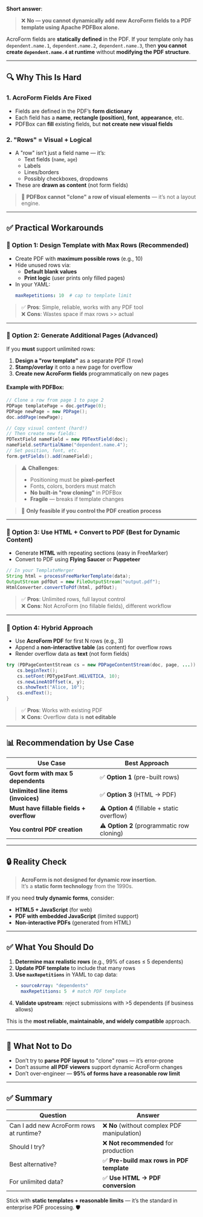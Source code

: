 **Short answer**:  
> ❌ **No — you cannot dynamically add new AcroForm fields to a PDF template using Apache PDFBox alone.**

AcroForm fields are **statically defined** in the PDF. If your template only has `dependent.name.1`, `dependent.name.2`, `dependent.name.3`, then **you cannot create `dependent.name.4` at runtime** without **modifying the PDF structure**.

---

## 🔍 Why This Is Hard

### 1. **AcroForm Fields Are Fixed**
- Fields are defined in the PDF’s **form dictionary**
- Each field has a **name**, **rectangle (position)**, **font**, **appearance**, etc.
- PDFBox can **fill** existing fields, but **not create new visual fields**

### 2. **"Rows" = Visual + Logical**
- A "row" isn’t just a field name — it’s:
  - Text fields (`name`, `age`)
  - Labels
  - Lines/borders
  - Possibly checkboxes, dropdowns
- These are **drawn as content** (not form fields)

> 🚫 **PDFBox cannot "clone" a row of visual elements** — it’s not a layout engine.

---

## ✅ Practical Workarounds

### 🔹 Option 1: **Design Template with Max Rows** (Recommended)
- Create PDF with **maximum possible rows** (e.g., 10)
- Hide unused rows via:
  - **Default blank values**
  - **Print logic** (user prints only filled pages)
- In your YAML:
  ```yaml
  maxRepetitions: 10  # cap to template limit
  ```

> ✅ **Pros**: Simple, reliable, works with any PDF tool  
> ❌ **Cons**: Wastes space if max rows >> actual

---

### 🔹 Option 2: **Generate Additional Pages** (Advanced)
If you **must** support unlimited rows:

1. **Design a "row template"** as a separate PDF (1 row)
2. **Stamp/overlay** it onto a new page for overflow
3. **Create new AcroForm fields** programmatically on new pages

#### Example with PDFBox:
```java
// Clone a row from page 1 to page 2
PDPage templatePage = doc.getPage(0);
PDPage newPage = new PDPage();
doc.addPage(newPage);

// Copy visual content (hard!)
// Then create new fields:
PDTextField nameField = new PDTextField(doc);
nameField.setPartialName("dependent.name.4");
// Set position, font, etc.
form.getFields().add(nameField);
```

> ⚠️ **Challenges**:
> - Positioning must be **pixel-perfect**
> - Fonts, colors, borders must match
> - **No built-in "row cloning"** in PDFBox
> - **Fragile** — breaks if template changes

> 📌 **Only feasible if you control the PDF creation process**

---

### 🔹 Option 3: **Use HTML + Convert to PDF** (Best for Dynamic Content)
- Generate **HTML** with repeating sections (easy in FreeMarker)
- Convert to PDF using **Flying Saucer** or **Puppeteer**

```java
// In your TemplateMerger
String html = processFreeMarkerTemplate(data);
OutputStream pdfOut = new FileOutputStream("output.pdf");
HtmlConverter.convertToPdf(html, pdfOut);
```

> ✅ **Pros**: Unlimited rows, full layout control  
> ❌ **Cons**: Not AcroForm (no fillable fields), different workflow

---

### 🔹 Option 4: **Hybrid Approach**
- Use **AcroForm PDF** for first N rows (e.g., 3)
- Append a **non-interactive table** (as content) for overflow rows
- Render overflow data as **text** (not form fields)

```java
try (PDPageContentStream cs = new PDPageContentStream(doc, page, ...)) {
    cs.beginText();
    cs.setFont(PDType1Font.HELVETICA, 10);
    cs.newLineAtOffset(x, y);
    cs.showText("Alice, 10");
    cs.endText();
}
```

> ✅ **Pros**: Works with existing PDF  
> ❌ **Cons**: Overflow data is **not editable**

---

## 📊 Recommendation by Use Case

| Use Case | Best Approach |
|--------|--------------|
| **Govt form with max 5 dependents** | ✅ **Option 1** (pre-built rows) |
| **Unlimited line items (invoices)** | ✅ **Option 3** (HTML → PDF) |
| **Must have fillable fields + overflow** | ⚠️ **Option 4** (fillable + static overflow) |
| **You control PDF creation** | ⚠️ **Option 2** (programmatic row cloning) |

---

## 🔒 Reality Check

> **AcroForm is not designed for dynamic row insertion.**  
> It’s a **static form technology** from the 1990s.

If you need **truly dynamic forms**, consider:
- **HTML5 + JavaScript** (for web)
- **PDF with embedded JavaScript** (limited support)
- **Non-interactive PDFs** (generated from HTML)

---

## ✅ What You Should Do

1. **Determine max realistic rows** (e.g., 99% of cases ≤ 5 dependents)
2. **Update PDF template** to include that many rows
3. **Use `maxRepetitions`** in YAML to cap data:
   ```yaml
   - sourceArray: "dependents"
     maxRepetitions: 5  # match PDF template
   ```
4. **Validate upstream**: reject submissions with >5 dependents (if business allows)

This is the **most reliable, maintainable, and widely compatible** approach.

---

## 🚫 What Not to Do

- Don’t try to **parse PDF layout** to "clone" rows — it’s error-prone
- Don’t assume **all PDF viewers** support dynamic AcroForm changes
- Don’t over-engineer — **95% of forms have a reasonable row limit**

---

## ✅ Summary

| Question | Answer |
|--------|--------|
| Can I add new AcroForm rows at runtime? | ❌ **No** (without complex PDF manipulation) |
| Should I try? | ❌ **Not recommended** for production |
| Best alternative? | ✅ **Pre-build max rows in PDF template** |
| For unlimited data? | ✅ **Use HTML → PDF conversion** |

Stick with **static templates + reasonable limits** — it’s the standard in enterprise PDF processing. 🛡️